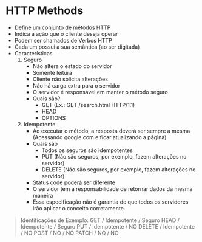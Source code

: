 # HTTP Methods

- Define um conjunto de métodos HTTP
- Indica a ação que o cliente deseja operar
- Podem ser chamados de Verbos HTTP
- Cada um possui a sua semântica (ao ser digitada)
- Características 
    1. Seguro
        - Não altera o estado do servidor
        - Somente leitura
        - Cliente não solicita alterações
        - Não há carga extra para o servidor
        - O servidor é responsável em manter o método seguro
        - Quais são?
            - GET (Ex.: GET /search.html HTTP/1.1)
            - HEAD
            - OPTIONS
    2. Idempotente
        - Ao executar o método, a resposta deverá ser sempre a mesma (Acessando google.com e ficar atualizando a página)
        - Quais são
            - Todos os seguros são idempotentes
            - PUT (Não são seguros, por exemplo, fazem alterações no servidor)
            - DELETE (Não são seguros, por exemplo, fazem alterações no servidor)
        - Status code poderá ser diferente
        - O servidor tem a responsabilidade de retornar dados da mesma maneira
        - Essa especificação não é garantia de que todos os servidores irão aplicar o conceito corretamente.


   
> Identificações de Exemplo:
    GET / Idempotente / Seguro
    HEAD / Idempotente / Seguro
    PUT / Idempotente / NO
    DELETE / Idempotente / NO
    POST / NO / NO
    PATCH / NO / NO
